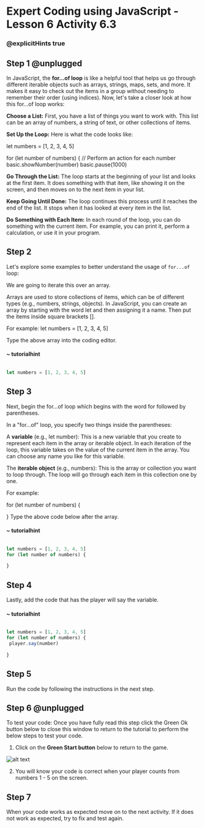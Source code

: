 # Expert Coding using JavaScript - Lesson 6 Activity 6.3
### @explicitHints true

## Step 1 @unplugged

In JavaScript, the **for...of loop** is like a helpful tool that helps us go through different iterable objects such as arrays, strings, maps, sets, and more. It makes it easy to check out the items in a group without needing to remember their order (using indices). Now, let's take a closer look at how this for...of loop works:

**Choose a List:** First, you have a list of things you want to work with. This list can be an array of numbers, a string of text, or other collections of items.

**Set Up the Loop:** Here is what the code looks like:

let numbers = [1, 2, 3, 4, 5]

for (let number of numbers) {
    // Perform an action for each number
    basic.showNumber(number)
    basic.pause(1000)

**Go Through the List:** The loop starts at the beginning of your list and looks at the first item. It does something with that item, like showing it on the screen, and then moves on to the next item in your list.

**Keep Going Until Done:** The loop continues this process until it reaches the end of the list. It stops when it has looked at every item in the list.

**Do Something with Each Item:** In each round of the loop, you can do something with the current item. For example, you can print it, perform a calculation, or use it in your program.



## Step 2


Let's explore some examples to better understand the usage of `for...of` loop:

We are going to iterate this over an array. 

Arrays are used to store collections of items, which can be of different types (e.g., numbers, strings, objects). In JavaScript, you can create an array by starting with the word let and then assigning it a name. Then put the items inside square brackets [].

For example: let numbers = [1, 2, 3, 4, 5]

Type the above array into the coding editor. 

#### ~ tutorialhint
   ```javascript

let numbers = [1, 2, 3, 4, 5]

```



## Step 3

Next, begin the for...of loop which begins with the word for followed by parentheses. 

In a "for...of" loop, you specify two things inside the parentheses:

A **variable** (e.g., let number): This is a new variable that you create to represent each item in the array or iterable object. In each iteration of the loop, this variable takes on the value of the current item in the array. You can choose any name you like for this variable.

The **iterable object** (e.g., numbers): This is the array or collection you want to loop through. The loop will go through each item in this collection one by one.

For example: 

for (let number of numbers) {
       
}
Type the above code below after the array. 

#### ~ tutorialhint
   ```javascript

let numbers = [1, 2, 3, 4, 5]
for (let number of numbers) {
    
}
```

## Step 4
  Lastly, add the code that has the player will say the variable.

  #### ~ tutorialhint
   ```javascript

let numbers = [1, 2, 3, 4, 5]
for (let number of numbers) {
    player.say(number)
    
}
```

## Step 5
Run the code by following the instructions in the next step.


## Step 6 @unplugged
To test your code:
Once you have fully read this step click the Green Ok button below to close this window to return to the tutorial to perform the below steps to test your code.

1. Click on the **Green Start button** below to return to the game.

  
![alt text](https://expertjs.codingcredentials.com/Lesson1/1.1/1.JPG?raw=true  "Start")
  
2. You will know your code is correct when your player counts from numbers 1 - 5 on the screen. 

## Step 7

When your code works as expected move on to the next activity.
If it does not work as expected, try to fix and test again.
